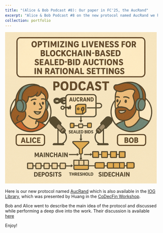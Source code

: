 ```yaml
---
title: "(Alice & Bob Podcast #8): Our paper in FC'25, the AucRand"
excerpt: "Alice & Bob Podcast #8 on the new protocol named AucRand we have presented at the CoDecFin Workshop in FC'25.<br/><img src='/images/portfolio/2025-08-04/episode-eight-A.png' width='500'>"
collection: portfolio
---
```



<img src='/images/portfolio/2025-08-04/episode-eight-B.png' width='500'>

Here is our new protocol named  [AucRand](https://eprint.iacr.org/2024/1643.pdf) which is also available in the [IOG Library](https://iohk.io/jp/research/library/papers/optimizing-liveness-for-blockchain-based-sealed-bid-auctions-in-rational-settings/), which was presented by Huang in the [CoDecFin Workshop](https://fc25.ifca.ai/codecfin/). 



Bob and Alice went to describe the main idea of the protocol and discussed while performing a deep dive into the work. Their discussion is available [here](https://youtu.be/e7vwAy0x620)

Enjoy!



